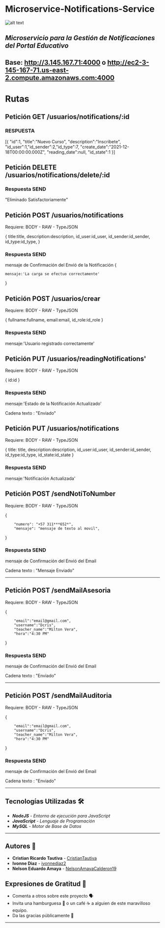 # Microservice-Notifications-Service
![alt text](https://1.bp.blogspot.com/-z6LMrSwx_XA/XbhhKRAfMZI/AAAAAAAAoFs/CCSm0SMIq-47MjxmjGvnmcZd4DN3GG63QCLcBGAsYHQ/s1600/email-4539382_1280.jpg)

*Microservicio para la Gestión de Notificaciones del Portal Educativo*
---
## Base:  http://3.145.167.71:4000   o  http://ec2-3-145-167-71.us-east-2.compute.amazonaws.com:4000

# Rutas

## Petición GET /usuarios/notifications/:id



### RESPUESTA

[{
     "id":1,
     "title":"Nuevo Curso",
     "description":"Inscribete",
     "id_user":1,"id_sender":2,"id_type":7,
     "create_date":"2021-12-18T00:00:00.000Z",
     "reading_date":null,
     "id_state":1
}]

## Petición DELETE /usuarios/notifications/delete/:id


### Respuesta SEND
"Eliminado Satisfactoriamente"

## Petición POST /usuarios/notifications


Requiere: BODY - RAW - TypeJSON

{
        title:title,
        description:description,
        id_user:id_user,
        id_sender:id_sender,
        id_type:id_type,
}


### Respuesta SEND
mensaje de Confirmación del Envió de la Notificación
{

    mensaje:'La carga se efectuo correctamente'
        
}

## Petición POST /usuarios/crear

Requiere: BODY - RAW - TypeJSON

{
            fullname:fullname,
            email:email,
            id_role:id_role
}


### Respuesta SEND
mensaje:'Usuario registrado correctamente'

## Petición PUT /usuarios/readingNotifications'

Requiere: BODY - RAW - TypeJSON

 {
        id:id
 }


### Respuesta SEND
mensaje:'Estado de la Notificación Actualizado'


Cadena texto :  "Enviado"

## Petición PUT /usuarios/notifications

Requiere: BODY - RAW - TypeJSON


 {
        title: title, 
        description:description, 
        id_user:id_user, 
        id_sender:id_sender, 
        id_type:id_type,
        id_state:id_state
 }
    
 ### Respuesta SEND
 mensaje:'Notificación Actualizada'

## Petición POST /sendNotiToNumber

Requiere: BODY - RAW - TypeJSON

{

        "numero": "+57 311***652*",
        "mensaje": "mensaje de texto al movil",

        
}

### Respuesta SEND
mensaje de Confirmación del Envió del Email


Cadena texto :  "Mensaje Enviado"



---

## Petición POST /sendMailAsesoria

Requiere: BODY - RAW - TypeJSON

{

        "email":"email@gmail.com", 
        "username":"Dcris", 
        "teacher_name":"Milton Vera", 
        "hora":"4:30 PM"

        
}



### Respuesta SEND
mensaje de Confirmación del Envió del Email

Cadena texto :  "Enviado"



---

## Petición POST /sendMailAuditoria

Requiere: BODY - RAW - TypeJSON

{

        "email":"email@gmail.com", 
        "username":"Dcris", 
        "teacher_name":"Milton Vera", 
        "hora":"4:30 PM"

        
}

### Respuesta SEND
mensaje de Confirmación del Envió del Email

Cadena texto :  "Enviado"



---

## Tecnologías Utilizadas 🛠
  - **_NodeJS_** - *Entorno de ejecución para JavaScript*
  - **_JavaScript_** - *Lenguaje de Programación*
  - **_MySQL_** - *Motor de Base de Datos*
---

## Autores :busts_in_silhouette:
- **Cristian Ricardo Tautiva** - [CristianTautiva](https://github.com/CristianTautiva)
- **Ivonne Diaz** - [ivonnediaz2](https://github.com/ivonnediaz2)
- **Nelson Eduardo Amaya** - [NelsonAmayaCalderon19](https://github.com/NelsonAmayaCalderon19)

 ## Expresiones de Gratitud 🎁

* Comenta a otros sobre este proyecto 🗣
* Invita una hamburguesa 🍔 o un café ☕ a alguien de este maravilloso equipo. 
* Da las gracias públicamente 🤪
---
